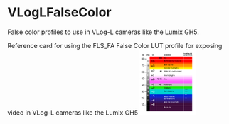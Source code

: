 # VLogLFalseColor
False color profiles to use in VLog-L cameras like the Lumix GH5.

Reference card for using the FLS_FA False Color LUT profile for exposing video in VLog-L cameras like the Lumix GH5
<img style="width:25% " src="https://raw.githubusercontent.com/g3ntile/VLogLFalseColor/main/VlogFLS_Fa_reference_crop.png"> 
